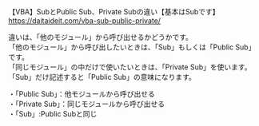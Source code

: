 【VBA】SubとPublic Sub、Private Subの違い【基本はSubです】  
https://daitaideit.com/vba-sub-public-private/  
  
違いは、「他のモジュール」から呼び出せるかどうかです。  
「他のモジュール」から呼び出したいときは、「Sub」もしくは「Public Sub」です。  
「同じモジュール」の中だけで使いたいときは、「Private Sub」を使います。  
「Sub」だけ記述すると「Public Sub」の意味になります。  
  
・「Public Sub」：他モジュールから呼び出せる  
・「Private Sub」：同じモジュールから呼び出せる  
・「Sub」:Public Subと同じ  

